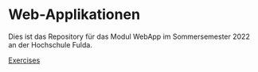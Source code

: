 # Web-Applikationen

Dies ist das Repository für das Modul WebApp im Sommersemester 2022 an der Hochschule Fulda.

[Exercises](./Übung_01/)
